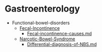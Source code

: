 
# Gastroenterology

- Functional-bowel-disorders
  - [Fecal-Incontinence](./Fecal-Incontinence/)
    - [Fecal-incontinence-causes.md](./Fecal-incontinence-causes.md)
  - [Narcotic-Bowel-Syndrome](./Narcotic-Bowel-Syndrome/)
    - [Differential-diagnosis-of-NBS.md](./Differential-diagnosis-of-NBS.md)
